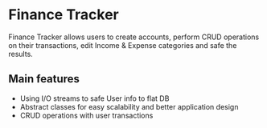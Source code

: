 # Finance Tracker

Finance Tracker allows users to create accounts, perform CRUD operations on their transactions, edit Income & Expense categories and safe the results.

## Main features

- Using I/O streams to safe User info to flat DB
- Abstract classes for easy scalability and better application design
- CRUD operations with user transactions
